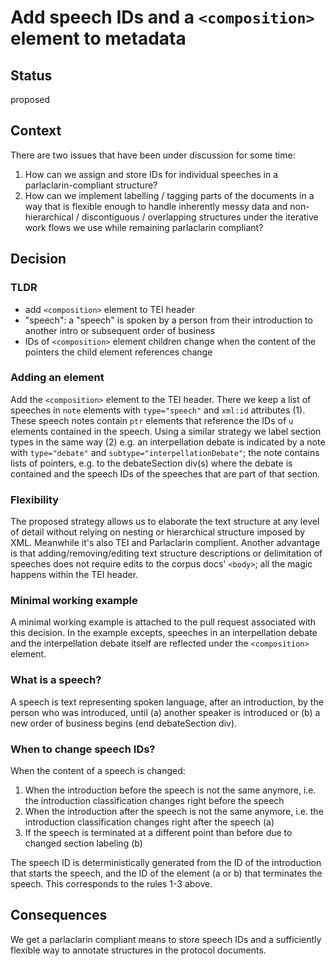 # Add speech IDs and a `<composition>` element to metadata

## Status

proposed

## Context

There are two issues that have been under discussion for some time:

1. How can we assign and store IDs for individual speeches in a parlaclarin-compliant structure?
2. How can we implement labelling / tagging parts of the documents in a way that is flexible enough to handle inherently messy data and non-hierarchical / discontiguous / overlapping structures under the iterative work flows we use while remaining parlaclarin compliant?

## Decision

### TLDR

- add `<composition>` element to TEI header
- "speech": a "speech" is spoken by a person from their introduction to another intro or subsequent order of business
- IDs of `<composition>` element children change when the content of the pointers the child element references change

### Adding an element

Add the `<composition>` element to the TEI header. There we keep a list of speeches in `note` elements with `type="speech"` and `xml:id` attributes (1). These speech notes contain `ptr` elements that reference the IDs of `u` elements contained in the speech. Using a similar strategy we label section types in the same way (2) e.g. an interpellation debate is indicated by a note with `type="debate"` and `subtype="interpellationDebate"`; the note contains lists of pointers, e.g. to the debateSection div(s) where the debate is contained and the speech IDs of the speeches that are part of that section.


### Flexibility

The proposed strategy allows us to elaborate the text structure at any level of detail without relying on nesting or hierarchical structure imposed by XML. Meanwhile it's also TEI and Parlaclarin complient. Another advantage is that adding/removing/editing text structure descriptions or delimitation of speeches does not require edits to the corpus docs' `<body>`; all the magic happens within the TEI header.


### Minimal working example

A minimal working example is attached to the pull request associated with this decision. In the example excepts, speeches in an interpellation debate and the interpellation debate itself are reflected under the `<composition>` element.


### What is a speech?

A speech is text representing spoken language, after an introduction, by the person who was introduced, until (a) another speaker is introduced or (b) a new order of business begins (end debateSection div).


### When to change speech IDs?

When the content of a speech is changed:
1. When the introduction before the speech is not the same anymore, i.e. the introduction classification changes right before the speech
2. When the introduction after the speech is not the same anymore, i.e. the introduction classification changes right after the speech (a)
3. If the speech is terminated at a different point than before due to changed section labeling (b)

The speech ID is deterministically generated from the ID of the introduction that starts the speech, and the ID of the element (a or b) that terminates the speech. This corresponds to the rules 1-3 above.

## Consequences

We get a parlaclarin compliant means to store speech IDs and a sufficiently flexible way to annotate structures in the protocol documents.
